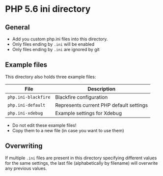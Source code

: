 # PHP 5.6 ini directory

## General

* Add you custom php.ini files into this directory.
* Only files ending by `.ini` will be enabled
* Only files ending by `.ini` are ignored by git


## Example files

This directory also holds three example files:

| File                         | Description                             |
|------------------------------|-----------------------------------------|
| `php.ini-blackfire` | Blackfire configuration                 |
| `php.ini-default`   | Represents current PHP default settings |
| `php.ini-xdebug `   | Example settings for Xdebug             |

* Do not edit these example files!
* Copy them to a new file (in case you want to use them)


## Overwriting

If multiple `.ini` files are present in this directory specifying different values for the
same settings, the last file (alphabetically by filename) will overwrite any previous values.
